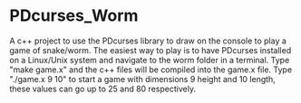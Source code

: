 # PDcurses_Worm

A c++ project to use the PDcurses library to draw on the console to play a game of snake/worm.
The easiest way to play is to have PDcurses installed on a Linux/Unix system and navigate to the worm folder in a terminal.
Type "make game.x" and the c++ files will be compiled into the game.x file.
Type "./game.x 9 10" to start a game with dimensions 9 height and 10 length, these values can go up to 25 and 80 respectively. 
